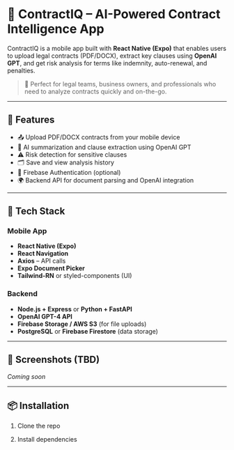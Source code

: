 # 📄 ContractIQ – AI-Powered Contract Intelligence App

ContractIQ is a mobile app built with **React Native (Expo)** that enables users to upload legal contracts (PDF/DOCX), extract key clauses using **OpenAI GPT**, and get risk analysis for terms like indemnity, auto-renewal, and penalties.

> 🎯 Perfect for legal teams, business owners, and professionals who need to analyze contracts quickly and on-the-go.

---

## 🚀 Features

- 📤 Upload PDF/DOCX contracts from your mobile device
- 🧠 AI summarization and clause extraction using OpenAI GPT
- ⚠️ Risk detection for sensitive clauses
- 🗂 Save and view analysis history
- 🔐 Firebase Authentication (optional)
- 🌍 Backend API for document parsing and OpenAI integration

---

## 🧱 Tech Stack

### Mobile App
- **React Native (Expo)**
- **React Navigation**
- **Axios** – API calls
- **Expo Document Picker**
- **Tailwind-RN** or styled-components (UI)

### Backend
- **Node.js + Express** or **Python + FastAPI**
- **OpenAI GPT-4 API**
- **Firebase Storage / AWS S3** (for file uploads)
- **PostgreSQL** or **Firebase Firestore** (data storage)

---

## 📸 Screenshots (TBD)
*Coming soon*

---

## 📦 Installation

1. Clone the repo

2. Install dependencies
